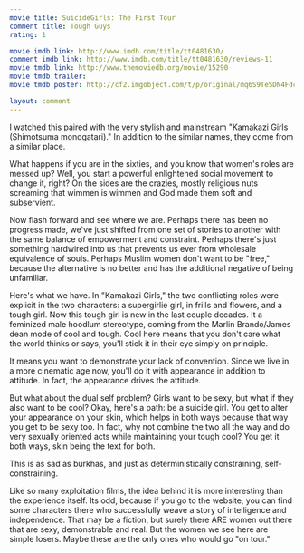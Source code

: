 ```yaml
---
movie title: SuicideGirls: The First Tour
comment title: Tough Guys
rating: 1

movie imdb link: http://www.imdb.com/title/tt0481630/
comment imdb link: http://www.imdb.com/title/tt0481630/reviews-11
movie tmdb link: http://www.themoviedb.org/movie/15290
movie tmdb trailer: 
movie tmdb poster: http://cf2.imgobject.com/t/p/original/mq6S9TeSDN4FdcO2AnlrNPJH0HG.jpg

layout: comment
---
```


I watched this paired with the very stylish and mainstream "Kamakazi Girls (Shimotsuma monogatari)." In addition to the similar names, they come from a similar place.

What happens if you are in the sixties, and you know that women's roles are messed up? Well, you start a powerful enlightened social movement to change it, right? On the sides are the crazies, mostly religious nuts screaming that wimmen is wimmen and God made them soft and subservient.

Now flash forward and see where we are. Perhaps there has been no progress made, we've just shifted from one set of stories to another with the same balance of empowerment and constraint. Perhaps there's just something hardwired into us that prevents us ever from wholesale equivalence of souls. Perhaps Muslim women don't want to be "free," because the alternative is no better and has the additional negative of being unfamiliar.

Here's what we have. In "Kamakazi Girls," the two conflicting roles were explicit in the two characters: a supergirlie girl, in frills and flowers, and a tough girl. Now this tough girl is new in the last couple decades. It a feminized male hoodlum stereotype, coming from the Marlin Brando/James dean mode of cool and tough. Cool here means that you don't care what the world thinks or says, you'll stick it in their eye simply on principle. 

It means you want to demonstrate your lack of convention. Since we live in a more cinematic age now, you'll do it with appearance in addition to attitude. In fact, the appearance drives the attitude.

But what about the dual self problem? Girls want to be sexy, but what if they also want to be cool? Okay, here's a path: be a suicide girl. You get to alter your appearance on your skin, which helps in both ways because that way you get to be sexy too. In fact, why not combine the two all the way and do very sexually oriented acts while maintaining your tough cool? You get it both ways, skin being the text for both.

This is as sad as burkhas, and just as deterministically constraining, self-constraining. 

Like so many exploitation films, the idea behind it is more interesting than the experience itself. Its odd, because if you go to the website, you can find some characters there who successfully weave a story of intelligence and independence. That may be a fiction, but surely there ARE women out there that are sexy, demonstrable and real. But the women we see here are simple losers. Maybe these are the only ones who would go "on tour."